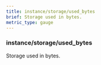 ```yaml
---
title: instance/storage/used_bytes
brief: Storage used in bytes.
metric_type: gauge
---
```

### instance/storage/used_bytes

Storage used in bytes.